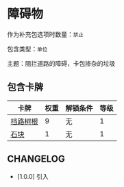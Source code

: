 # 障碍物

作为补充包选项时数量：`禁止`

包含类型：`单位`

主题：阻拦道路的障碍，卡包掺杂的垃圾

## 包含卡牌

卡牌 | 权重 | 解锁条件 | 等级
--- | --- | --- | ---
[挡路树根](../卡牌/挡路树根.md) | 9 | 无 | 1
[石块](../卡牌/石块.md) | 1 | 无 | 1

## CHANGELOG

- [1.0.0] 引入
